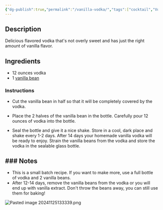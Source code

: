 ```yaml
---
{"dg-publish":true,"permalink":"/vanilla-vodka/","tags":["cocktail","Vodka"]}
---
```


## Description

Delicious flavored vodka that's not overly sweet and has just the right amount of vanilla flavor.
## Ingredients

- 12 ounces vodka
- 1 [vanilla bean](https://amzn.to/3QKPdZV)

### Instructions

- Cut the vanilla bean in half so that it will be completely covered by the vodka.
    
- Place the 2 halves of the vanilla bean in the bottle. Carefully pour 12 ounces of vodka into the bottle.
    
- Seal the bottle and give it a nice shake. Store in a cool, dark place and shake every 1-2 days. After 14 days your homemade vanilla vodka will be ready to enjoy. Strain the vanilla beans from the vodka and store the vodka in the sealable glass bottle.

## ### Notes

- This is a small batch recipe. If you want to make more, use a full bottle of vodka and 2 vanilla beans. 
- After 12-14 days, remove the vanilla beans from the vodka or you will end up with vanilla extract. Don't throw the beans away, you can still use them for baking!

![Pasted image 20241125133339.png](/img/user/z_attachments/Pasted%20image%2020241125133339.png)